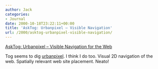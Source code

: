 ```yaml
---
author: Jack
categories:
- Journal
date: 2000-10-18T23:22:11+00:00
title: 'AskTog: Urbanpixel – Visible Navigation'
url: /2000/asktog-urbanpixel-visible-navigation/
---
```


[AskTog: Urbanpixel &#8211; Visible Navigation for the Web][1]

Tog seems to dig [urbanpixel][2]. I think I do too. Visual 2D navigation of the web. Spatially relevant web site placement. Neato!

 [1]: http://www.asktog.com/columns/040Urbanpixel.html
 [2]: http://www.urbanpixel.com/